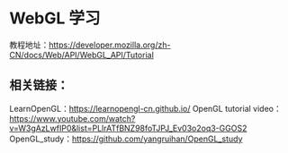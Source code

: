 # WebGL 学习

教程地址：https://developer.mozilla.org/zh-CN/docs/Web/API/WebGL_API/Tutorial

## 相关链接：

LearnOpenGL：https://learnopengl-cn.github.io/
OpenGL tutorial video：https://www.youtube.com/watch?v=W3gAzLwfIP0&list=PLlrATfBNZ98foTJPJ_Ev03o2oq3-GGOS2
OpenGL_study：https://github.com/yangruihan/OpenGL_study
